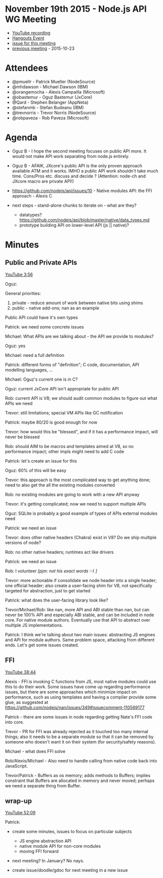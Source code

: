 November 19th 2015 - Node.js API WG Meeting
================================================================================

* [YouTube recording](https://www.youtube.com/watch?v=3rszjGYpbyM)
* [Hangouts Event](https://plus.google.com/events/cv3h505lip7aqvil4n5ri0kl8e8)
* [issue for this meeting](https://github.com/nodejs/api/issues/11)
* [previous meeting](https://github.com/nodejs/api/blob/master/wg-meetings/2015-10-23.md) - 2015-10-23


Attendees
================================================================================

* @pmuellr - Patrick Mueller (NodeSource)
* @mhdawson - Michael Dawson (IBM)
* @orangemocha - Alexis Campailla (Microsoft)
* @obastemur - Oguz Bastemur (JxCore)
* @Qard - Stephen Belanger (AppNeta)
* @stefanmb - Stefan Budeanu (IBM)
* @trevnorris - Trevor Norris (NodeSource)
* @robpaveza - Rob Paveza (Microsoft)


Agenda
================================================================================

* Oguz B - I hope the second meeting focuses on public API more. It would not
  make API work separating from node.js entirely.

* Oguz B - AFAIK, JXcore's public API is the only proven approach available ATM
  and it works. IMHO a public API work shouldn't take much time. Cons/Pros etc. discuss and decide ? (Attention: node-ch and JXcore macro are private API!)

* https://github.com/nodejs/api/issues/10 - Native modules API:
  the FFI approach - Alexis C

* next steps - stand-alone chunks to iterate on - what are they?
  * datatypes? https://github.com/nodejs/api/blob/master/native/data_types.md
  * prototype building API on lower-level API (js || native)?


Minutes
================================================================================


Public and Private APIs
--------------------------------------------------------------------------------

[YouTube 3:56](https://youtu.be/3rszjGYpbyM?t=236)

Oguz:

General priorities:  

1. private - reduce amount of work between native bits using shims
2. public - native add-ons; nan as an example

Public API could have it's own types

Patrick: we need some concrete issues

Michael: What APIs are we talking about - the API we provide to modules?

Oguz: yes

Michael: need a full definition

Patrick: different forms of "definition"; C code, documentation, API
modelling languages, ...

Michael: Oguz's current one is in C?

Oguz: current JxCore API isn't appropriate for public API

Rob: current API is V8; we should audit common modules to figure out what APIs
we need

Trevor: still limitations; special VM APIs like GC notification

Patrick: maybe 80/20 is good enough for now

Trevor: how would this be "blessed", and if it has a performance impact, will
never be blessed

Rob: should AIM to be macros and templates aimed at V8, so no performance impact;
other impls might need to add C code

Patrick: let's create an issue for this

Oguz: 60% of this will be easy

Trevor: this approach is the most complicated way to get anything done; need to
also get the all the existing modules converted

Rob: no existing modules are going to work with a new API anyway

Trevor: it's getting complicated; now we need to support multiple APIs

Oguz: SQLite is probably a good example of types of APIs external modules need

Patrick: we need an issue

Trevor: does other native headers (Chakra) exist in V8?  Do we ship multiple
versions of node?

Rob: no other native headers; runtimes act like drivers

Patrick: we need an issue

Rob: I volunteer *[pjm: not his exact words :-) ]*

Trevor: more actionable if consolidate we node header into a single header;
one official header; also create a user-facing shim for V8, not specifically
targeted for abstraction, just to get started

Patrick: what does the user-facing library look like?

Trevor/Michael/Rob: like nan, more API and ABI stable than nan, but can never be
100% API and especially ABI stable, and can be included in node core.  For
native module authors.  Eventually use that API to abstract over multiple JS
implementations.

Patrick: I think we're talking about two main issues: abstracting JS engines and
API for module authors.  Same problem space, attacking from different ends.
Let's get some issues created.


FFI
--------------------------------------------------------------------------------

[YouTube 38:44](https://youtu.be/3rszjGYpbyM?t=2324)

Alexis - FFI is invoking C functions from JS, most native modules could use
this to do their work.  Some issues have come up regarding performance issues,
but there are some approaches which minimize impact on performance, such as
using templates and having a compiler provide some glue, as suggested at
https://github.com/nodejs/nan/issues/349#issuecomment-110569177

Patrick - there are some issues in node regarding getting Nate's FFI code into
core.

Trevor - PR for FFI was already rejected as it touched too many internal things;
also it needs to be a separate module so that it can be removed by someone who
doesn't want it on their system (for security/safety reasons).

Michael - what does FFI solve

Rob/Alexis/Michael - Also need to handle calling from native code back into
JavaScript.

Trevor/Patrick - Buffers as os memory; adds methods to Buffers; implies constraint
that Buffers are allocated in memory and never moved; perhaps we need
a separate thing from Buffer.


wrap-up
--------------------------------------------------------------------------------

[YouTube 52:09](https://youtu.be/3rszjGYpbyM?t=3129)

Patrick:

* create some minutes, issues to focus on particular subjects

  * JS engine abstraction API
  * native module API for non-core modules
  * moving FFI forward

* next meeting? In January?  No nays.

* create issue/doodle/gdoc for next meeting in a new issue
